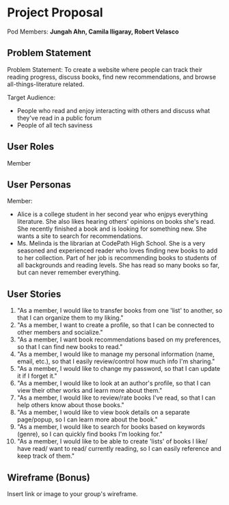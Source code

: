 # Project Proposal

Pod Members: **Jungah Ahn, Camila Iligaray, Robert Velasco**

## Problem Statement

Problem Statement: To create a website where people can track their reading progress, discuss books, find new recommendations, and browse all-things-literature related.

Target Audience: 
  - People who read and enjoy interacting with others and discuss what they've read in a public forum
  - People of all tech saviness

## User Roles

Member

## User Personas

Member:
  - Alice is a college student in her second year who enjpys everything literature. She also likes hearing others' opinions on books she's read.       She recently finished a book and is looking for something new. She wants a site to search for recommendations.
  - Ms. Melinda is the librarian at CodePath High School. She is a very seasoned and experienced reader who loves finding new books to add to her       collection. Part of her job is recommending books to students of all backgrounds and reading levels. She has read so many books so far, but can     never remember everything.

## User Stories

1. "As a member, I would like to transfer books from one 'list' to another, so that I can organize them to my liking."
2. "As a member, I want to create a profile, so that I can be connected to other members and socialize."
3. "As a member, I want book recommendations based on my preferences, so that I can find new books to read."
4. "As a member, I would like to manage my personal information (name, email, etc.), so that I easily review/control how much info I'm sharing."
5. "As a member, I would like to change my password, so that I can update it if I forget it."
6. "As a member, I would like to look at an author's profile, so that I can view their other works and learn more about them."
7. "As a member, I would like to review/rate books I've read, so that I can help others know about those books."
8. "As a member, I would like to view book details on a separate page/popup, so I can learn more about the book."
9. "As a member, I would like to search for books based on keywords (genre), so I can quickly find books I'm looking for."
10. "As a member, I would like to be able to create 'lists' of books I like/ have read/ want to read/ currently reading, so I can easily reference and keep track of them."

## Wireframe (Bonus)

Insert link or image to your group's wireframe. 

